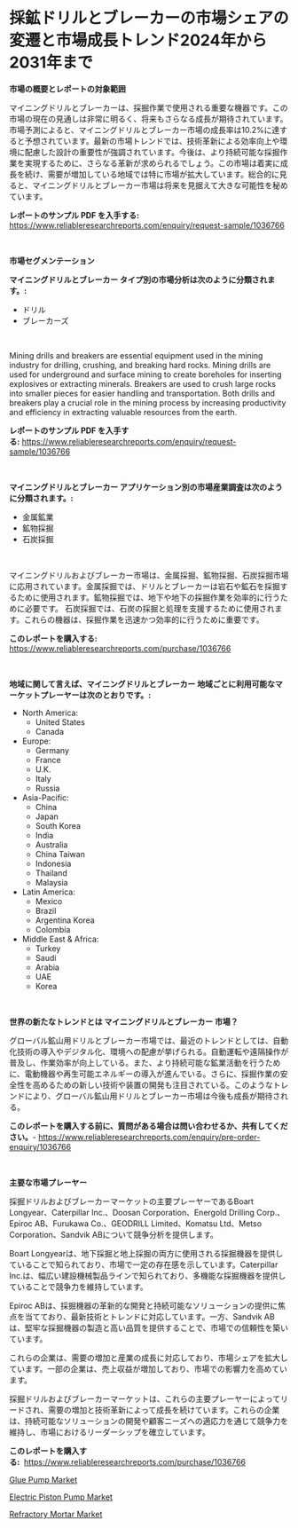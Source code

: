 <p><h1>採鉱ドリルとブレーカーの市場シェアの変遷と市場成長トレンド2024年から2031年まで</h1></p><p><strong>市場の概要とレポートの対象範囲</strong></p>
<p><p>マイニングドリルとブレーカーは、採掘作業で使用される重要な機器です。この市場の現在の見通しは非常に明るく、将来もさらなる成長が期待されています。市場予測によると、マイニングドリルとブレーカー市場の成長率は10.2%に達すると予想されています。最新の市場トレンドでは、技術革新による効率向上や環境に配慮した設計の重要性が強調されています。今後は、より持続可能な採掘作業を実現するために、さらなる革新が求められるでしょう。この市場は着実に成長を続け、需要が増加している地域では特に市場が拡大しています。総合的に見ると、マイニングドリルとブレーカー市場は将来を見据えて大きな可能性を秘めています。</p></p>
<p><strong>レポートのサンプル PDF を入手する:</strong> <a href="https://www.reliableresearchreports.com/enquiry/request-sample/1036766">https://www.reliableresearchreports.com/enquiry/request-sample/1036766</a></p>
<p>&nbsp;</p>
<p><strong>市場セグメンテーション</strong></p>
<p><strong>マイニングドリルとブレーカー タイプ別の市場分析は次のように分類されます。:</strong></p>
<p><ul><li>ドリル</li><li>ブレーカーズ</li></ul></p>
<p>&nbsp;</p>
<p><p>Mining drills and breakers are essential equipment used in the mining industry for drilling, crushing, and breaking hard rocks. Mining drills are used for underground and surface mining to create boreholes for inserting explosives or extracting minerals. Breakers are used to crush large rocks into smaller pieces for easier handling and transportation. Both drills and breakers play a crucial role in the mining process by increasing productivity and efficiency in extracting valuable resources from the earth.</p></p>
<p><strong>レポートのサンプル PDF を入手する:</strong>&nbsp;<a href="https://www.reliableresearchreports.com/enquiry/request-sample/1036766">https://www.reliableresearchreports.com/enquiry/request-sample/1036766</a></p>
<p>&nbsp;</p>
<p><strong> マイニングドリルとブレーカー アプリケーション別の市場産業調査は次のように分類されます。:</strong></p>
<p><ul><li>金属鉱業</li><li>鉱物採掘</li><li>石炭採掘</li></ul></p>
<p>&nbsp;</p>
<p><p>マイニングドリルおよびブレーカー市場は、金属採掘、鉱物採掘、石炭採掘市場に応用されています。金属採掘では、ドリルとブレーカーは岩石や鉱石を採掘するために使用されます。鉱物採掘では、地下や地下の採掘作業を効率的に行うために必要です。 石炭採掘では、石炭の採掘と処理を支援するために使用されます。これらの機器は、採掘作業を迅速かつ効率的に行うために重要です。</p></p>
<p><strong>このレポートを購入する:</strong>&nbsp; <a href="https://www.reliableresearchreports.com/purchase/1036766">https://www.reliableresearchreports.com/purchase/1036766</a></p>
<p>&nbsp;</p>
<p><strong>地域に関して言えば、マイニングドリルとブレーカー 地域ごとに利用可能なマーケットプレーヤーは次のとおりです。:</strong></p>
<p><ul>
    <li>
        North America:
        <ul>
            <li>United States</li>
            <li>Canada</li>
        </ul>
    </li>
    <li>
        Europe:
        <ul>
            <li>Germany</li>
            <li>France</li>
            <li>U.K.</li>
            <li>Italy</li>
            <li>Russia</li>
        </ul>
    </li>
    <li>
        Asia-Pacific:
        <ul>
            <li>China</li>
            <li>Japan</li>
            <li>South Korea</li>
            <li>India</li>
            <li>Australia</li>
            <li>China Taiwan</li>
            <li>Indonesia</li>
            <li>Thailand</li>
            <li>Malaysia</li>
        </ul>
    </li>
    <li>
        Latin America:
        <ul>
            <li>Mexico</li>
            <li>Brazil</li>
            <li>Argentina Korea</li>
            <li>Colombia</li>
        </ul>
    </li>
    <li>
        Middle East & Africa:
        <ul>
            <li>Turkey</li>
            <li>Saudi</li>
            <li>Arabia</li>
            <li>UAE</li>
            <li>Korea</li>
        </ul>
    </li>
    </ul></p>
<p>&nbsp;</p>
<p><strong>世界の新たなトレンドとは マイニングドリルとブレーカー 市場？</strong></p>
<p><p>グローバル鉱山用ドリルとブレーカー市場では、最近のトレンドとしては、自動化技術の導入やデジタル化、環境への配慮が挙げられる。自動運転や遠隔操作が普及し、作業効率が向上している。また、より持続可能な鉱業活動を行うために、電動機器や再生可能エネルギーの導入が進んでいる。さらに、採掘作業の安全性を高めるための新しい技術や装置の開発も注目されている。このようなトレンドにより、グローバル鉱山用ドリルとブレーカー市場は今後も成長が期待される。</p></p>
<p><strong>このレポートを購入する前に、質問がある場合は問い合わせるか、共有してください。</strong>- <a href="https://www.reliableresearchreports.com/enquiry/pre-order-enquiry/1036766">https://www.reliableresearchreports.com/enquiry/pre-order-enquiry/1036766</a></p>
<p>&nbsp;</p>
<p><strong>主要な市場プレーヤー</strong></p>
<p><p>採掘ドリルおよびブレーカーマーケットの主要プレーヤーであるBoart Longyear、Caterpillar Inc.、Doosan Corporation、Energold Drilling Corp.、Epiroc AB、Furukawa Co.、GEODRILL Limited、Komatsu Ltd、Metso Corporation、Sandvik ABについて競争分析を提供します。</p><p>Boart Longyearは、地下採掘と地上採掘の両方に使用される採掘機器を提供していることで知られており、市場で一定の存在感を示しています。Caterpillar Inc.は、幅広い建設機械製品ラインで知られており、多機能な採掘機器を提供していることで競争力を維持しています。</p><p>Epiroc ABは、採掘機器の革新的な開発と持続可能なソリューションの提供に焦点を当てており、最新技術とトレンドに対応しています。一方、Sandvik ABは、堅牢な採掘機器の製造と高い品質を提供することで、市場での信頼性を築いています。</p><p>これらの企業は、需要の増加と産業の成長に対応しており、市場シェアを拡大しています。一部の企業は、売上収益が増加しており、市場での影響力を高めています。</p><p>採掘ドリルおよびブレーカーマーケットは、これらの主要プレーヤーによってリードされ、需要の増加と技術革新によって成長を続けています。これらの企業は、持続可能なソリューションの開発や顧客ニーズへの適応力を通じて競争力を維持し、市場におけるリーダーシップを確立しています。</p></p>
<p><strong>このレポートを購入する:</strong>&nbsp;&nbsp;<a href="https://www.reliableresearchreports.com/purchase/1036766">https://www.reliableresearchreports.com/purchase/1036766</a></p>
<p><p><a href="https://view.publitas.com/reportprime-1/insights-into-glue-pump-market-size-analysing-market-share-trends-and-growth-from-2023-to-2030/">Glue Pump Market</a></p><p><a href="https://view.publitas.com/reportprime-1/electric-piston-pump-market-provides-detailed-segmentation-of-this-market-based-on-type-application-and-region-and-forecast-for-the-period-from-2023-2030/">Electric Piston Pump Market</a></p><p><a href="https://view.publitas.com/reportprime-1/refractory-mortar-market-challenges-opportunities-and-growth-drivers-and-major-market-players-forecasted-for-period-from-2023-2030/">Refractory Mortar Market</a></p></p>